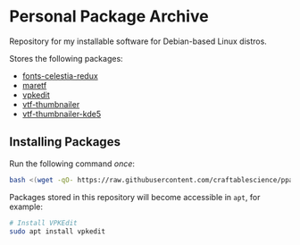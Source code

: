 # Personal Package Archive

Repository for my installable software for Debian-based Linux distros.

Stores the following packages:

- [fonts-celestia-redux](https://github.com/craftablescience/fonts-celestia-redux)
- [maretf](https://github.com/craftablescience/MareTF)
- [vpkedit](https://github.com/craftablescience/VPKEdit)
- [vtf-thumbnailer](https://github.com/craftablescience/vtf-thumbnailer)
- [vtf-thumbnailer-kde5](https://github.com/craftablescience/vtf-thumbnailer)

## Installing Packages

Run the following command *once*:

```sh
bash <(wget -qO- https://raw.githubusercontent.com/craftablescience/ppa/refs/heads/main/_setup.sh)
```

Packages stored in this repository will become accessible in `apt`, for example:

```sh
# Install VPKEdit
sudo apt install vpkedit
```
